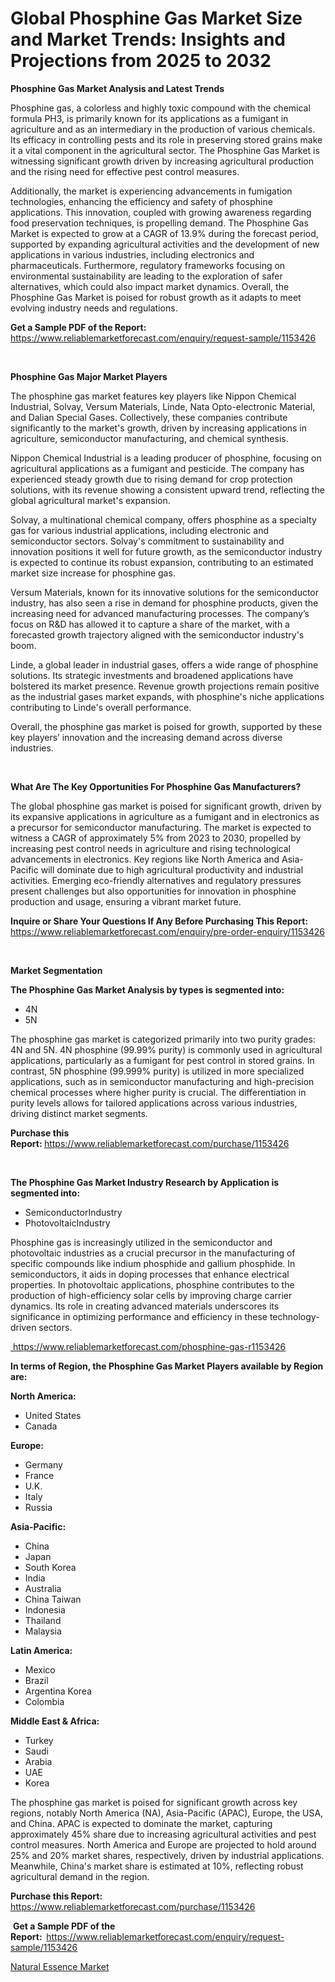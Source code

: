 <p><h1>Global Phosphine Gas Market Size and Market Trends: Insights and Projections from 2025 to 2032</h1></p><p><strong>Phosphine Gas Market Analysis and Latest Trends</strong></p>
<p><p>Phosphine gas, a colorless and highly toxic compound with the chemical formula PH3, is primarily known for its applications as a fumigant in agriculture and as an intermediary in the production of various chemicals. Its efficacy in controlling pests and its role in preserving stored grains make it a vital component in the agricultural sector. The Phosphine Gas Market is witnessing significant growth driven by increasing agricultural production and the rising need for effective pest control measures. </p><p>Additionally, the market is experiencing advancements in fumigation technologies, enhancing the efficiency and safety of phosphine applications. This innovation, coupled with growing awareness regarding food preservation techniques, is propelling demand. The Phosphine Gas Market is expected to grow at a CAGR of 13.9% during the forecast period, supported by expanding agricultural activities and the development of new applications in various industries, including electronics and pharmaceuticals. Furthermore, regulatory frameworks focusing on environmental sustainability are leading to the exploration of safer alternatives, which could also impact market dynamics. Overall, the Phosphine Gas Market is poised for robust growth as it adapts to meet evolving industry needs and regulations.</p></p>
<p><strong>Get a Sample PDF of the Report:&nbsp;</strong> <a href="https://www.reliablemarketforecast.com/enquiry/request-sample/1153426?utm_campaign=2724&utm_medium=2&utm_source=Github&utm_content=ia&utm_term=31032025&utm_id=phosphine-gas">https://www.reliablemarketforecast.com/enquiry/request-sample/1153426</a></p>
<p>&nbsp;</p>
<p><strong>Phosphine Gas Major Market Players</strong></p>
<p><p>The phosphine gas market features key players like Nippon Chemical Industrial, Solvay, Versum Materials, Linde, Nata Opto-electronic Material, and Dalian Special Gases. Collectively, these companies contribute significantly to the market's growth, driven by increasing applications in agriculture, semiconductor manufacturing, and chemical synthesis.</p><p>Nippon Chemical Industrial is a leading producer of phosphine, focusing on agricultural applications as a fumigant and pesticide. The company has experienced steady growth due to rising demand for crop protection solutions, with its revenue showing a consistent upward trend, reflecting the global agricultural market's expansion.</p><p>Solvay, a multinational chemical company, offers phosphine as a specialty gas for various industrial applications, including electronic and semiconductor sectors. Solvay's commitment to sustainability and innovation positions it well for future growth, as the semiconductor industry is expected to continue its robust expansion, contributing to an estimated market size increase for phosphine gas.</p><p>Versum Materials, known for its innovative solutions for the semiconductor industry, has also seen a rise in demand for phosphine products, given the increasing need for advanced manufacturing processes. The company’s focus on R&D has allowed it to capture a share of the market, with a forecasted growth trajectory aligned with the semiconductor industry's boom.</p><p>Linde, a global leader in industrial gases, offers a wide range of phosphine solutions. Its strategic investments and broadened applications have bolstered its market presence. Revenue growth projections remain positive as the industrial gases market expands, with phosphine's niche applications contributing to Linde's overall performance.</p><p>Overall, the phosphine gas market is poised for growth, supported by these key players’ innovation and the increasing demand across diverse industries.</p></p>
<p>&nbsp;</p>
<p><strong>What Are The Key Opportunities For Phosphine Gas Manufacturers?</strong></p>
<p><p>The global phosphine gas market is poised for significant growth, driven by its expansive applications in agriculture as a fumigant and in electronics as a precursor for semiconductor manufacturing. The market is expected to witness a CAGR of approximately 5% from 2023 to 2030, propelled by increasing pest control needs in agriculture and rising technological advancements in electronics. Key regions like North America and Asia-Pacific will dominate due to high agricultural productivity and industrial activities. Emerging eco-friendly alternatives and regulatory pressures present challenges but also opportunities for innovation in phosphine production and usage, ensuring a vibrant market future.</p></p>
<p><strong>Inquire or Share Your Questions If Any Before Purchasing This Report:</strong> <a href="https://www.reliablemarketforecast.com/enquiry/pre-order-enquiry/1153426?utm_campaign=2724&utm_medium=2&utm_source=Github&utm_content=ia&utm_term=31032025&utm_id=phosphine-gas">https://www.reliablemarketforecast.com/enquiry/pre-order-enquiry/1153426</a></p>
<p>&nbsp;</p>
<p><strong>Market Segmentation</strong></p>
<p><strong>The Phosphine Gas Market Analysis by types is segmented into:</strong></p>
<p><ul><li>4N</li><li>5N</li></ul></p>
<p><p>The phosphine gas market is categorized primarily into two purity grades: 4N and 5N. 4N phosphine (99.99% purity) is commonly used in agricultural applications, particularly as a fumigant for pest control in stored grains. In contrast, 5N phosphine (99.999% purity) is utilized in more specialized applications, such as in semiconductor manufacturing and high-precision chemical processes where higher purity is crucial. The differentiation in purity levels allows for tailored applications across various industries, driving distinct market segments.</p></p>
<p><strong>Purchase this Report:&nbsp;</strong><a href="https://www.reliablemarketforecast.com/purchase/1153426?utm_campaign=2724&utm_medium=2&utm_source=Github&utm_content=ia&utm_term=31032025&utm_id=phosphine-gas">https://www.reliablemarketforecast.com/purchase/1153426</a></p>
<p>&nbsp;</p>
<p><strong>The Phosphine Gas Market Industry Research by Application is segmented into:</strong></p>
<p><ul><li>SemiconductorIndustry</li><li>PhotovoltaicIndustry</li></ul></p>
<p><p>Phosphine gas is increasingly utilized in the semiconductor and photovoltaic industries as a crucial precursor in the manufacturing of specific compounds like indium phosphide and gallium phosphide. In semiconductors, it aids in doping processes that enhance electrical properties. In photovoltaic applications, phosphine contributes to the production of high-efficiency solar cells by improving charge carrier dynamics. Its role in creating advanced materials underscores its significance in optimizing performance and efficiency in these technology-driven sectors.</p></p>
<p><a href="https://www.reliablemarketforecast.com/phosphine-gas-r1153426?utm_campaign=2724&utm_medium=2&utm_source=Github&utm_content=ia&utm_term=31032025&utm_id=phosphine-gas">&nbsp;https://www.reliablemarketforecast.com/phosphine-gas-r1153426</a></p>
<p><strong>In terms of Region, the Phosphine Gas Market Players available by Region are:</strong></p>
<p>
    <p> <strong> North America: </strong>
        <ul>
            <li>United States</li>
            <li>Canada</li>
        </ul>
        </p> 
    <p> <strong> Europe: </strong>
        <ul>
            <li>Germany</li>
            <li>France</li>
            <li>U.K.</li>
            <li>Italy</li>
            <li>Russia</li>
        </ul>
        </p> 
    <p> <strong> Asia-Pacific: </strong>
        <ul>
            <li>China</li>
            <li>Japan</li>
            <li>South Korea</li>
            <li>India</li>
            <li>Australia</li>
            <li>China Taiwan</li>
            <li>Indonesia</li>
            <li>Thailand</li>
            <li>Malaysia</li>
        </ul>
        </p> 
    <p> <strong> Latin America: </strong>
        <ul>
            <li>Mexico</li>
            <li>Brazil</li>
            <li>Argentina Korea</li>
            <li>Colombia</li>
        </ul>
        </p> 
    <p> <strong> Middle East & Africa: </strong>
        <ul>
            <li>Turkey</li>
            <li>Saudi</li>
            <li>Arabia</li>
            <li>UAE</li>
            <li>Korea</li>
        </ul>
    </p>
    </p>
<p><p>The phosphine gas market is poised for significant growth across key regions, notably North America (NA), Asia-Pacific (APAC), Europe, the USA, and China. APAC is expected to dominate the market, capturing approximately 45% share due to increasing agricultural activities and pest control measures. North America and Europe are projected to hold around 25% and 20% market shares, respectively, driven by industrial applications. Meanwhile, China's market share is estimated at 10%, reflecting robust agricultural demand in the region.</p></p>
<p><strong>Purchase this Report: </strong><a href="https://www.reliablemarketforecast.com/purchase/1153426?utm_campaign=2724&utm_medium=2&utm_source=Github&utm_content=ia&utm_term=31032025&utm_id=phosphine-gas">https://www.reliablemarketforecast.com/purchase/1153426</a></p>
<p>&nbsp;<strong>Get a Sample PDF of the Report:&nbsp;&nbsp;</strong><a href="https://www.reliablemarketforecast.com/enquiry/request-sample/1153426?utm_campaign=2724&utm_medium=2&utm_source=Github&utm_content=ia&utm_term=31032025&utm_id=phosphine-gas">https://www.reliablemarketforecast.com/enquiry/request-sample/1153426</a></p>
<p><strong></strong></p>
<p><p><a href="https://github.com/waverlyam689/Market-Research-Report-List-1/blob/main/natural-essence-market.md?utm_campaign=2724&utm_medium=2&utm_source=Github&utm_content=ia&utm_term=31032025&utm_id=phosphine-gas">Natural Essence Market</a></p></p>